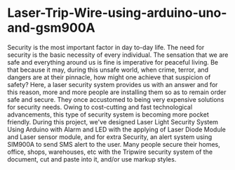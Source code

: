 # Laser-Trip-Wire-using-arduino-uno-and-gsm900A
Security is the most important factor in day to-day life. The need for security is the basic necessity of every individual. The sensation that we are safe and everything around us is fine is imperative for peaceful living. Be that because it may, during this unsafe world, when crime, terror, and dangers are at their pinnacle, how might one achieve that suspicion of safety? Here, a laser security system provides us with an answer and for this reason, more and more people are installing them so as to remain order safe and secure. They once accustomed to being very expensive solutions for security needs. Owing to cost-cutting and fast technological advancements, this type of security system is becoming more pocket friendly. During this project, we've designed Laser Light Security System Using Arduino with Alarm and LED with the applying of Laser Diode Module and Laser sensor module, and for extra Security, an alert system using SIM900A to send SMS alert to the user. Many people secure their homes, office, shops, warehouses, etc with the Tripwire security system of the document, cut and paste into it, and/or use markup styles.
